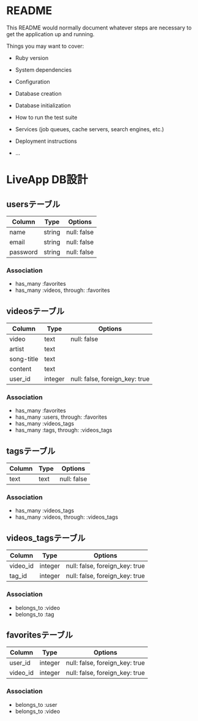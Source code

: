 # README

This README would normally document whatever steps are necessary to get the
application up and running.

Things you may want to cover:

* Ruby version

* System dependencies

* Configuration

* Database creation

* Database initialization

* How to run the test suite

* Services (job queues, cache servers, search engines, etc.)

* Deployment instructions

* ...


# LiveApp DB設計
## usersテーブル
|Column|Type|Options|
|------|----|-------|
|name|string|null: false|
|email|string|null: false|
|password|string|null: false|
### Association
- has_many :favorites
- has_many :videos, through: :favorites

## videosテーブル
|Column|Type|Options|
|------|----|-------|
|video|text|null: false|
|artist|text||
|song-title|text||
|content|text||
|user_id|integer|null: false, foreign_key: true|
### Association
- has_many :favorites
- has_many :users, through: :favorites
- has_many :videos_tags
- has_many :tags, through: :videos_tags

## tagsテーブル
|Column|Type|Options|
|------|----|-------|
|text|text|null: false|
### Association
- has_many :videos_tags
- has_many :videos, through: :videos_tags

## videos_tagsテーブル
|Column|Type|Options|
|------|----|-------|
|video_id|integer|null: false, foreign_key: true|
|tag_id|integer|null: false, foreign_key: true|
### Association
- belongs_to :video
- belongs_to :tag

## favoritesテーブル
|Column|Type|Options|
|------|----|-------|
|user_id|integer|null: false, foreign_key: true|
|video_id|integer|null: false, foreign_key: true|
### Association
- belongs_to :user
- belongs_to :video